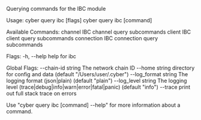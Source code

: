 Querying commands for the IBC module

Usage:
  cyber query ibc [flags]
  cyber query ibc [command]

Available Commands:
  channel     IBC channel query subcommands
  client      IBC client query subcommands
  connection  IBC connection query subcommands

Flags:
  -h, --help   help for ibc

Global Flags:
      --chain-id string     The network chain ID
      --home string         directory for config and data (default "/Users/user/.cyber")
      --log_format string   The logging format (json|plain) (default "plain")
      --log_level string    The logging level (trace|debug|info|warn|error|fatal|panic) (default "info")
      --trace               print out full stack trace on errors

Use "cyber query ibc [command] --help" for more information about a command.

